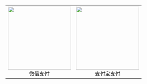 <div style="width: 100%; margin-top: 20px; border: 0px; text-align: center">
  <table style="margin-top: 20px">
    <tr>
      <td style="text-align: center">
        <div>
          <div>
            <img
              src="https://xkcoding.com/resources/wechat-reward-image.png"
              width="200px"
            />
          </div>
          <div>微信支付</div>
        </div>
      </td>
      <td style="text-align: center">
        <div>
          <div>
            <img
              src="https://xkcoding.com/resources/alipay-reward-image.png"
              width="200px"
            />
          </div>
          <div>支付宝支付</div>
        </div>
      </td>
    </tr>
  </table>
</div>

